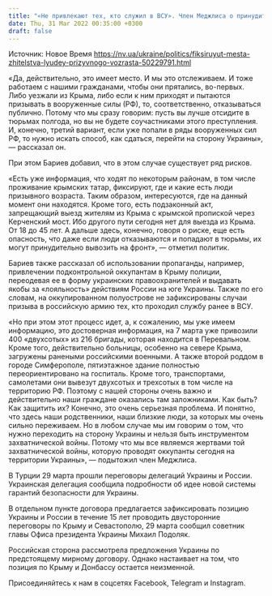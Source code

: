 ```yaml
---
title: "«Не привлекают тех, кто служил в ВСУ». Член Меджлиса о принудительном призыве жителей оккупированного Крыма в российскую армию"
date: Thu, 31 Mar 2022 00:35:00 +0300
draft: false
---
```

Источник: Новое Время https://nv.ua/ukraine/politics/fiksiruyut-mesta-zhitelstva-lyudey-prizyvnogo-vozrasta-50229791.html


«Да, действительно, это имеет место. И мы это отслеживаем. И тоже работаем с нашими гражданами, чтобы они прятались, во-первых. Либо уезжали из Крыма, либо если к ним приходят и пытаются призывать в вооруженные силы (РФ), то, соответственно, отказываться публично. Потому что мы сразу говорим: пусть вы лучше отсидите в тюрьмах полгода, но вы не будете соучастниками этого преступления. И, конечно, третий вариант, если уже попали в ряды вооруженных сил РФ, то нужно искать способ, как сдаться, перейти на сторону Украины», — рассказал он.

При этом Бариев добавил, что в этом случае существует ряд рисков.

«Есть уже информация, что ходят по некоторым районам, в том числе проживание крымских татар, фиксируют, где и какие есть люди призывного возраста. Таким образом, интересуются, где на данный момент они находятся. Кроме того, есть подзаконный акт, запрещающий выезд жителям из Крыма с крымской пропиской через Керченский мост. Ибо другого пути сегодня нет для выезда из Крыма. От 18 до 45 лет. А дальше здесь, конечно, говоря о риске, еще есть опасность, что даже если люди отказываются и попадают в тюрьмы, их могут принудительно вывозить на фронт», — отметил политик.

Бариев также рассказал об использовании пропаганды, например, привлечении подконтрольной оккупантам в Крыму полиции, переодевая ее в форму украинских правоохранителей и выдавать якобы за «лояльность» действиям России на юге Украины. Также по его словам, на оккупированном полуострове не зафиксированы случаи призыва в российскую армию тех, кто проходил службу ранее в ВСУ.

«Но при этом этот процесс идет, а, к сожалению, мы уже имеем информацию, это достоверная информация, на 7 марта уже привозили 400 «двухсотых» из 216 бригады, которая находится в Перевальном. Кроме того, действительно больницы, особенно на севере Крыма, загружены ранеными российскими военными. А также второй роддом в городе Симферополе, пятиэтажное здание полностью переориентировано на госпиталь. Кроме того, транспортами, самолетами они вывезут двухсотых и трехсотых в том числе на территорию РФ. Поэтому с нашей стороны очень важно и действительно наши граждане оказались там заложниками. Как быть? Как защитить их? Конечно, это очень серьезная проблема. И понятно, что здесь наши родственники, наши близкие люди, за которых мы очень сильно переживаем. Но в любом случае мы им говорим о том, что нужно переходить на сторону Украины и нельзя быть инструментом захватнической войны. Потому что мы все являемся жертвами той захватнической войны, которую проводят оккупанты сегодня на территории Украины», — подытожил член Меджлиса.

В Турции 29 марта прошли переговоры делегаций Украины и России. Украинская делегация сообщила подробности об идее новой системы гарантий безопасности для Украины.

В отдельном пункте договора предлагается зафиксировать позицию Украины и России в течение 15 лет проводить двусторонние переговоры по Крыму и Севастополю, 29 марта сообщил советник главы Офиса президента Украины Михаил Подоляк.

Российская сторона рассмотрела предложения Украины по предстоящему мирному договору. Однако настаивает на том, что позиция по Крыму и Донбассу остается неизменной.

Присоединяйтесь к нам в соцсетях Facebook, Telegram и Instagram.
